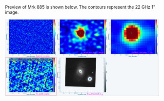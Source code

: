 Preview of Mrk 885 is shown below. The contours represent the 22 GHz 1" image. 

![Mrk885.png](Mrk885.png "Mrk885")

